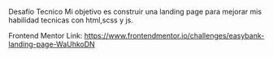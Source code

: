 Desafío Tecnico
Mi objetivo es construir una landing page para mejorar mis habilidad tecnicas con html,scss y js.

Frontend Mentor
Link: https://www.frontendmentor.io/challenges/easybank-landing-page-WaUhkoDN